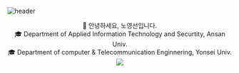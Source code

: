 <!--
**Nyoungsun/Nyoungsun** is a ✨ _special_ ✨ repository because its `README.md` (this file) appears on your GitHub profile.

Here are some ideas to get you started:

- 🔭 I’m currently working on ...
- 🌱 I’m currently learning ...
- 👯 I’m looking to collaborate on ...
- 🤔 I’m looking for help with ...
- 💬 Ask me about ...
- 📫 How to reach me: ...
- 😄 Pronouns: ...
- ⚡ Fun fact: ...
-->

![header](https://capsule-render.vercel.app/api?type=waving&color=gradient&height=300&section=header&text=Welcome&fontSize=90)

<div align=center> 👋 안녕하세요, 노영선입니다. </div>

<div align=center>🎓 Department of Applied Information Technology and Securtity, Ansan Univ.</div>
<div align=center>🎓 Department of computer & Telecommunication Enginnering, Yonsei Univ.</div>


<div align=center><img src="https://img.shields.io/badge/Python-3776AB?style=for-the-badge&logo=Python&logoColor=white"><div>
